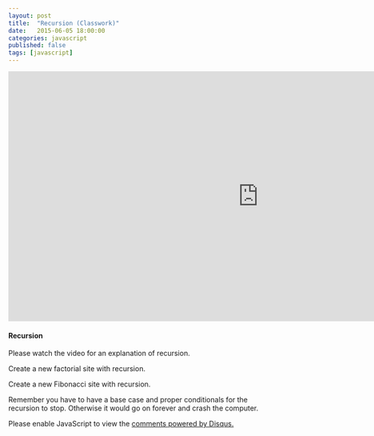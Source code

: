 ```yaml
---
layout: post
title:  "Recursion (Classwork)"
date:   2015-06-05 18:00:00
categories: javascript
published: false
tags: [javascript]
---
```


<iframe src="https://player.vimeo.com/video/129931628" width="1000" height="500" frameborder="0" webkitallowfullscreen mozallowfullscreen allowfullscreen></iframe>


<h4>Recursion</h4>
<p>Please watch the video for an explanation of recursion.</p>
<p>Create a new factorial site with recursion.</p>
<p>Create a new Fibonacci site with recursion.</p>
<p>Remember you have to have a base case and proper conditionals for the recursion to stop.  Otherwise it would go on forever and crash the computer.</p>
  

<div id="disqus_thread"></div>
<script type="text/javascript">
    /* * * CONFIGURATION VARIABLES * * */
    var disqus_shortname = 'devschool';

    /* * * DON'T EDIT BELOW THIS LINE * * */
    (function() {
        var dsq = document.createElement('script'); dsq.type = 'text/javascript'; dsq.async = true;
        dsq.src = '//' + disqus_shortname + '.disqus.com/embed.js';
        (document.getElementsByTagName('head')[0] || document.getElementsByTagName('body')[0]).appendChild(dsq);
    })();
</script>
<noscript>Please enable JavaScript to view the <a href="https://disqus.com/?ref_noscript" rel="nofollow">comments powered by Disqus.</a></noscript>